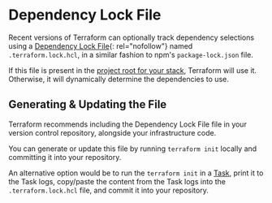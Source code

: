 # Dependency Lock File

Recent versions of Terraform can optionally track dependency selections using a [Dependency Lock File](https://www.terraform.io/language/files/dependency-lock){: rel="nofollow"} named `.terraform.lock.hcl`, in a similar fashion to npm's `package-lock.json` file.

If this file is present in the [project root for your stack](../../concepts/stack/stack-settings.md#project-root), Terraform will use it. Otherwise, it will dynamically determine the dependencies to use.

## Generating & Updating the File

Terraform recommends including the Dependency Lock File file in your version control repository, alongside your infrastructure code.

You can generate or update this file by running `terraform init` locally and committing it into your repository.

An alternative option would be to run the `terraform init` in a [Task](../../concepts/run/task.md), print it to the Task logs, copy/paste the content from the Task logs into the `.terraform.lock.hcl` file, and commit it into your repository.
